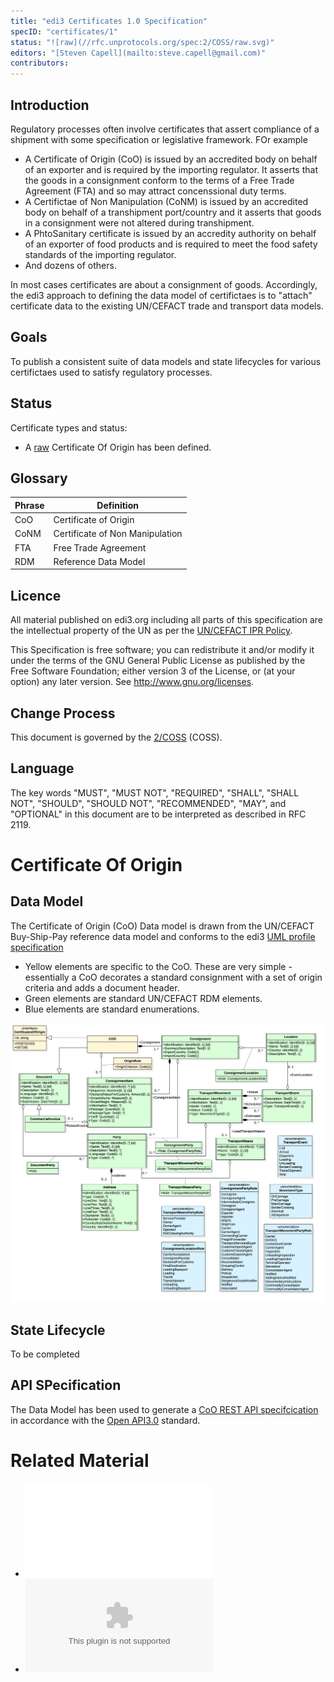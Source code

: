 ```yaml
---
title: "edi3 Certificates 1.0 Specification"
specID: "certificates/1"
status: "![raw](//rfc.unprotocols.org/spec:2/COSS/raw.svg)"
editors: "[Steven Capell](mailto:steve.capell@gmail.com)"
contributors: 
---
```


## Introduction

Regulatory processes often involve certificates that assert compliance of a shipment with some specification or legislative framework.  FOr example

* A Certificate of Origin (CoO) is issued by an accredited body on behalf of an exporter and is required by the importing regulator.  It asserts that the goods in a consignment conform to the terms of a Free Trade Agreement (FTA) and so may attract concenssional duty terms.
* A Certifictae of Non Manipulation (CoNM) is issued by an accredited body on behalf of a transhipment port/country and it asserts that goods in a consignment were not altered during transhipment.
* A PhtoSanitary certificate is issued by an accredity authority on behalf of an exporter of food products and is required to meet the food safety standards of the importing regulator.
* And dozens of others.

In most cases certificates are about a consignment of goods. Accordingly, the edi3 approach to defining the data model of certifictaes is to "attach" certificate data to the existing UN/CEFACT trade and transport data models.

## Goals

To publish a consistent suite of data models and state lifecycles for various certifictaes used to satisfy regulatory processes. 


## Status

Certificate types and status:

* A [raw](//rfc.unprotocols.org/spec:2/COSS/raw.svg) Certificate Of Origin has been defined.


## Glossary

Phrase | Definition
------------ | -------------
CoO|Certificate of Origin
CoNM|Certificate of Non Manipulation
FTA|Free Trade Agreement
RDM|Reference Data Model
 
## Licence

All material published on edi3.org including all parts of this specification are the intellectual property of the UN as per the [UN/CEFACT IPR Policy](https://www.unece.org/fileadmin/DAM/cefact/cf_plenary/plenary12/ECE_TRADE_C_CEFACT_2010_20_Rev2E_UpdatedIPRpolicy.pdf).

This Specification is free software; you can redistribute it and/or modify it under the terms of the GNU General Public License as published by the Free Software Foundation; either version 3 of the License, or (at your option) any later version. See http://www.gnu.org/licenses.
 
## Change Process

This document is governed by the [2/COSS](http://rfc.unprotocols.org/spec:2/COSS/) (COSS).

## Language

The key words "MUST", "MUST NOT", "REQUIRED", "SHALL", "SHALL NOT", "SHOULD", "SHOULD NOT", "RECOMMENDED", "MAY", and "OPTIONAL" 
in this document are to be interpreted as described in RFC 2119.

# Certificate Of Origin

## Data Model

The Certificate of Origin (CoO) Data model is drawn from the UN/CEFACT Buy-Ship-Pay reference data model and conforms to the edi3 [UML profile specification](https://edi3.org/specs/edi3-uml-profile/master/)

* Yellow elements are specific to the CoO. These are very simple - essentially a CoO decorates a standard consignment with a set of origin criteria and adds a document header.
* Green elements are standard UN/CEFACT RDM elements.
* Blue elements are standard enumerations.

![CoO](CertificateOfOrigin.png)


## State Lifecycle

To be completed

## API SPecification

The Data Model has been used to generate a [CoO REST API specifcication](https://edi3.org/specs/edi3-regulatory/master/certificates/CertificateOfOrigin.html) in accordance with the [Open API3.0](https://github.com/OAI/OpenAPI-Specification/blob/master/versions/3.0.0.md) standard. 
 
# Related Material

 * ![CHAFTA CoO Template PDF](chafta-coo-template.pdf)
 * ![CoO data mapping UN / WCO Excel](CertificateOfOriginDataElementMapping.xlsx)